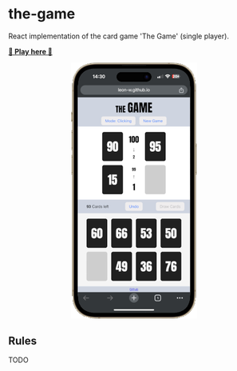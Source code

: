 # the-game

React implementation of the card game 'The Game' (single player).

[**🚀 Play here 🚀**](https://leon-w.github.io/the-game/)

<div align="center">
	<img width="50%" src="./img/mobile_example.png">
</div>

## Rules

TODO
